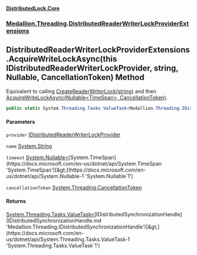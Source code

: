 #### [DistributedLock.Core](README.md 'README')
### [Medallion.Threading](Medallion.Threading.md 'Medallion.Threading').[DistributedReaderWriterLockProviderExtensions](DistributedReaderWriterLockProviderExtensions.md 'Medallion.Threading.DistributedReaderWriterLockProviderExtensions')

## DistributedReaderWriterLockProviderExtensions.AcquireWriteLockAsync(this IDistributedReaderWriterLockProvider, string, Nullable<TimeSpan>, CancellationToken) Method

Equivalent to calling [CreateReaderWriterLock(string)](IDistributedReaderWriterLockProvider.CreateReaderWriterLock.BJyxJJllIyIqdlfqBHLDTA.md 'Medallion.Threading.IDistributedReaderWriterLockProvider.CreateReaderWriterLock(string)') and then  
[AcquireWriteLockAsync(Nullable&lt;TimeSpan&gt;, CancellationToken)](IDistributedReaderWriterLock.AcquireWriteLockAsync.fFyCc0HswQXUnGvjzNHJ+A.md 'Medallion.Threading.IDistributedReaderWriterLock.AcquireWriteLockAsync(System.Nullable<System.TimeSpan>, System.Threading.CancellationToken)').

```csharp
public static System.Threading.Tasks.ValueTask<Medallion.Threading.IDistributedSynchronizationHandle> AcquireWriteLockAsync(this Medallion.Threading.IDistributedReaderWriterLockProvider provider, string name, System.Nullable<System.TimeSpan> timeout=null, System.Threading.CancellationToken cancellationToken=default(System.Threading.CancellationToken));
```
#### Parameters

<a name='Medallion.Threading.DistributedReaderWriterLockProviderExtensions.AcquireWriteLockAsync(thisMedallion.Threading.IDistributedReaderWriterLockProvider,string,System.Nullable_System.TimeSpan_,System.Threading.CancellationToken).provider'></a>

`provider` [IDistributedReaderWriterLockProvider](IDistributedReaderWriterLockProvider.md 'Medallion.Threading.IDistributedReaderWriterLockProvider')

<a name='Medallion.Threading.DistributedReaderWriterLockProviderExtensions.AcquireWriteLockAsync(thisMedallion.Threading.IDistributedReaderWriterLockProvider,string,System.Nullable_System.TimeSpan_,System.Threading.CancellationToken).name'></a>

`name` [System.String](https://docs.microsoft.com/en-us/dotnet/api/System.String 'System.String')

<a name='Medallion.Threading.DistributedReaderWriterLockProviderExtensions.AcquireWriteLockAsync(thisMedallion.Threading.IDistributedReaderWriterLockProvider,string,System.Nullable_System.TimeSpan_,System.Threading.CancellationToken).timeout'></a>

`timeout` [System.Nullable&lt;](https://docs.microsoft.com/en-us/dotnet/api/System.Nullable-1 'System.Nullable`1')[System.TimeSpan](https://docs.microsoft.com/en-us/dotnet/api/System.TimeSpan 'System.TimeSpan')[&gt;](https://docs.microsoft.com/en-us/dotnet/api/System.Nullable-1 'System.Nullable`1')

<a name='Medallion.Threading.DistributedReaderWriterLockProviderExtensions.AcquireWriteLockAsync(thisMedallion.Threading.IDistributedReaderWriterLockProvider,string,System.Nullable_System.TimeSpan_,System.Threading.CancellationToken).cancellationToken'></a>

`cancellationToken` [System.Threading.CancellationToken](https://docs.microsoft.com/en-us/dotnet/api/System.Threading.CancellationToken 'System.Threading.CancellationToken')

#### Returns
[System.Threading.Tasks.ValueTask&lt;](https://docs.microsoft.com/en-us/dotnet/api/System.Threading.Tasks.ValueTask-1 'System.Threading.Tasks.ValueTask`1')[IDistributedSynchronizationHandle](IDistributedSynchronizationHandle.md 'Medallion.Threading.IDistributedSynchronizationHandle')[&gt;](https://docs.microsoft.com/en-us/dotnet/api/System.Threading.Tasks.ValueTask-1 'System.Threading.Tasks.ValueTask`1')